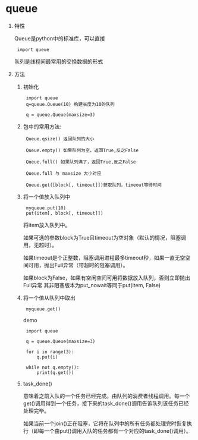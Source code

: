 # queue

    
1. 特性

    Queue是python中的标准库，可以直接
    
    	import queue
    
    队列是线程间最常用的交换数据的形式
    
2. 方法

	1. 初始化
	
			import queue
			q=queue.Queue(10) 构建长度为10的队列
			
			q = queue.Queue(maxsize=3)
		
	2. 包中的常用方法:

		    Queue.qsize() 返回队列的大小
		
		    Queue.empty() 如果队列为空，返回True,反之False
		
		    Queue.full() 如果队列满了，返回True,反之False
		
		    Queue.full 与 maxsize 大小对应
		
		    Queue.get([block[, timeout]])获取队列，timeout等待时间
		    
	3. 将一个值放入队列中

    		myqueue.put(10)
    		put(item[, block[, timeout]])
    		
		将item放入队列中。
		
		如果可选的参数block为True且timeout为空对象（默认的情况，阻塞调用，无超时）。
		
		如果timeout是个正整数，阻塞调用进程最多timeout秒，如果一直无空空间可用，抛出Full异常（带超时的阻塞调用）。
		
		如果block为False，如果有空闲空间可用将数据放入队列，否则立即抛出Full异常
		其非阻塞版本为put_nowait等同于put(item, False)
	


	4. 将一个值从队列中取出

    		myqueue.get()


		demo
			
			import queue

			q = queue.Queue(maxsize=3)
			
			for i in range(3):
			    q.put(i)
			
			while not q.empty():
			    print(q.get())


	5. task_done()
	
		意味着之前入队的一个任务已经完成。由队列的消费者线程调用。每一个get()调用得到一个任务，接下来的task_done()调用告诉队列该任务已经处理完毕。

		如果当前一个join()正在阻塞，它将在队列中的所有任务都处理完时恢复执行（即每一个由put()调用入队的任务都有一个对应的task_done()调用）。
